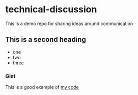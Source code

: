 # technical-discussion
This is a demo repo for sharing ideas around communication


## This is a second heading
* one
* two
* three


### Gist 
This is a good example of [my code](https://gist.github.com/ileanadatamania/90ade184ebc908f15a04a2d125652d05)

